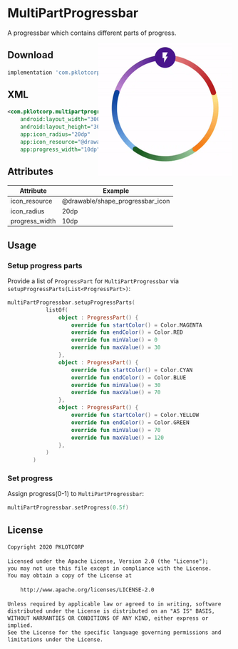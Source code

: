 # MultiPartProgressbar

A progressbar which contains different parts of progress.

<img src="./preview/preview.gif" alt="preview" title="preview" width="300" height="300" align="right"/>

## Download

```groovy
implementation 'com.pklotcorp:multi-part-progressbar:1.0.0'
```

## XML
```xml
<com.pklotcorp.multipartprogressbar.MultiPartProgressbar
    android:layout_width="300dp"
    android:layout_height="300dp"
    app:icon_radius="20dp"
    app:icon_resource="@drawable/shape_progressbar_icon"
    app:progress_width="10dp" />
```

## Attributes
|Attribute  | Example  |
|---|---|
| icon_resource  |  @drawable/shape_progressbar_icon |
| icon_radius  | 20dp  |
| progress_width  | 10dp  |

## Usage
### Setup progress parts
Provide a list of `ProgressPart` for `MultiPartProgressbar` via `setupProgressParts(List<ProgressPart>)`:
```kotlin
multiPartProgressbar.setupProgressParts(
            listOf(
                object : ProgressPart() {
                    override fun startColor() = Color.MAGENTA
                    override fun endColor() = Color.RED
                    override fun minValue() = 0
                    override fun maxValue() = 30
                },
                object : ProgressPart() {
                    override fun startColor() = Color.CYAN
                    override fun endColor() = Color.BLUE
                    override fun minValue() = 30
                    override fun maxValue() = 70
                },
                object : ProgressPart() {
                    override fun startColor() = Color.YELLOW
                    override fun endColor() = Color.GREEN
                    override fun minValue() = 70
                    override fun maxValue() = 120
                },
            )
        )
```
### Set progress
Assign progress(0-1) to `MultiPartProgressbar`:
```kotlin
multiPartProgressbar.setProgress(0.5f)
```

## License
```
Copyright 2020 PKLOTCORP

Licensed under the Apache License, Version 2.0 (the "License");
you may not use this file except in compliance with the License.
You may obtain a copy of the License at

    http://www.apache.org/licenses/LICENSE-2.0

Unless required by applicable law or agreed to in writing, software
distributed under the License is distributed on an "AS IS" BASIS,
WITHOUT WARRANTIES OR CONDITIONS OF ANY KIND, either express or implied.
See the License for the specific language governing permissions and
limitations under the License.
```
